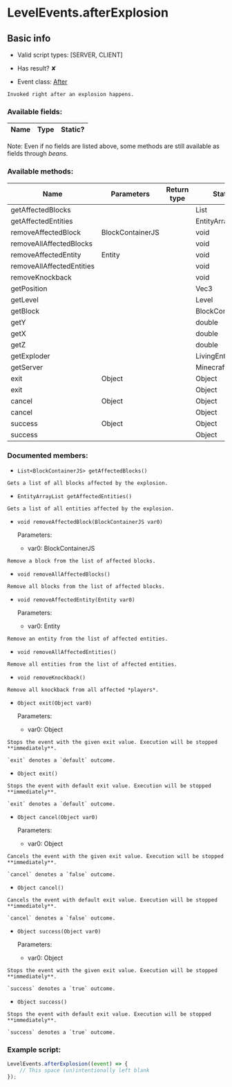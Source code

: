 # LevelEvents.afterExplosion

## Basic info

- Valid script types: [SERVER, CLIENT]

- Has result? ✘

- Event class: [After](https://github.com/KubeJS-Mods/KubeJS/tree/2001/common/src/main/java/dev/latvian/mods/kubejs/level/After.java)

```
Invoked right after an explosion happens.
```

### Available fields:

| Name | Type | Static? |
| ---- | ---- | ------- |

Note: Even if no fields are listed above, some methods are still available as fields through *beans*.

### Available methods:

| Name | Parameters | Return type | Static? |
| ---- | ---------- | ----------- | ------- |
| getAffectedBlocks |  |  | List<BlockContainerJS> | ✘ |
| getAffectedEntities |  |  | EntityArrayList | ✘ |
| removeAffectedBlock | BlockContainerJS |  | void | ✘ |
| removeAllAffectedBlocks |  |  | void | ✘ |
| removeAffectedEntity | Entity |  | void | ✘ |
| removeAllAffectedEntities |  |  | void | ✘ |
| removeKnockback |  |  | void | ✘ |
| getPosition |  |  | Vec3 | ✘ |
| getLevel |  |  | Level | ✘ |
| getBlock |  |  | BlockContainerJS | ✘ |
| getY |  |  | double | ✘ |
| getX |  |  | double | ✘ |
| getZ |  |  | double | ✘ |
| getExploder |  |  | LivingEntity | ✘ |
| getServer |  |  | MinecraftServer | ✘ |
| exit | Object |  | Object | ✘ |
| exit |  |  | Object | ✘ |
| cancel | Object |  | Object | ✘ |
| cancel |  |  | Object | ✘ |
| success | Object |  | Object | ✘ |
| success |  |  | Object | ✘ |


### Documented members:

- `List<BlockContainerJS> getAffectedBlocks()`
```
Gets a list of all blocks affected by the explosion.
```

- `EntityArrayList getAffectedEntities()`
```
Gets a list of all entities affected by the explosion.
```

- `void removeAffectedBlock(BlockContainerJS var0)`

  Parameters:
  - var0: BlockContainerJS

```
Remove a block from the list of affected blocks.
```

- `void removeAllAffectedBlocks()`
```
Remove all blocks from the list of affected blocks.
```

- `void removeAffectedEntity(Entity var0)`

  Parameters:
  - var0: Entity

```
Remove an entity from the list of affected entities.
```

- `void removeAllAffectedEntities()`
```
Remove all entities from the list of affected entities.
```

- `void removeKnockback()`
```
Remove all knockback from all affected *players*.
```

- `Object exit(Object var0)`

  Parameters:
  - var0: Object

```
Stops the event with the given exit value. Execution will be stopped **immediately**.

`exit` denotes a `default` outcome.
```

- `Object exit()`
```
Stops the event with default exit value. Execution will be stopped **immediately**.

`exit` denotes a `default` outcome.
```

- `Object cancel(Object var0)`

  Parameters:
  - var0: Object

```
Cancels the event with the given exit value. Execution will be stopped **immediately**.

`cancel` denotes a `false` outcome.
```

- `Object cancel()`
```
Cancels the event with default exit value. Execution will be stopped **immediately**.

`cancel` denotes a `false` outcome.
```

- `Object success(Object var0)`

  Parameters:
  - var0: Object

```
Stops the event with the given exit value. Execution will be stopped **immediately**.

`success` denotes a `true` outcome.
```

- `Object success()`
```
Stops the event with default exit value. Execution will be stopped **immediately**.

`success` denotes a `true` outcome.
```



### Example script:

```js
LevelEvents.afterExplosion((event) => {
	// This space (un)intentionally left blank
});
```

